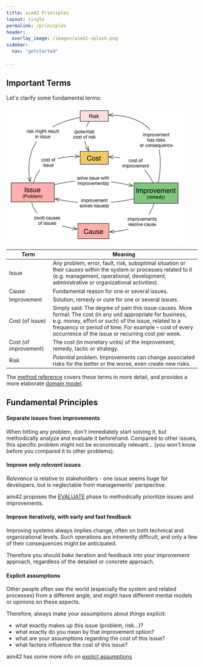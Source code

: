 ```yaml
---
title: aim42 Principles
layout: single
permalink: /principles
header:
  overlay_image: /images/aim42-splash.png
sidebar:
  nav: "getstarted"

---
```


## Important Terms
Let's clarify some fundamental terms:

![aim42 Domain Model](/images/aim42-concept-map.png)

| Term   | Meaning |
|--------|---------|
|Issue | Any problem, error, fault, risk, suboptimal situation or their causes within the system or processes related to it (e.g. management, operational, development, administrative or organizational activities). |
|Cause | Fundamental reason for one or several issues. |
|Improvement | Solution, remedy or cure for one or several issues.|
|Cost (of issue) | Simply said: The degree of pain this issue causes. More formal: The cost (in any unit appropriate for business, e.g. money, effort or such) of the issue, related to a frequency or period of time. For example – cost of every occurrence of the issue or recurring cost per week.|
|Cost (of improvement) | The cost (in monetary units) of the improvement, remedy, tactic or strategy.|
|Risk | _Potential_ problem. Improvements can change associated risks for the better or the worse, even create new risks.

The [method reference](http://aim42.github.io/#_common_terminology) covers these terms in more detail, and provides a more elaborate [domain model](http://aim42.github.io/#Domain-Model).

## Fundamental Principles

#### Separate issues from improvements
When hitting any problem, don't immediately start solving it, but methodically analyze and evaluate it beforehand. Compared to other issues, this specific problem might not be economically relevant... (you won't know before you compared it to other problems).

#### Improve only _relevant_ issues
_Relevance_ is relative to stakeholders - one issue seems huge for developers, but is neglectable from managements' perspective.

aim42 proposes the [EVALUATE](http://aim42.github.io/#Evaluate) phase to methodically prioritize issues and improvements.

#### Improve iteratively, with early and fast feedback
Improving systems always implies change, often on both technical and organizational levels. Such operations
are inherently difficult, and only a few of their consequences might be anticipated.

Therefore you should _bake_ iteration and feedback into your improvement approach, regardless of the detailed or concrete approach.

#### Explicit assumptions
Other people often see the world (especially the system and related processes) from a different angle, and might have different mental models
or opinions on these aspects.

Therefore, always make your assumptions about _things_ explicit:

* what exactly makes up this issue (problem, risk...)?
* what exactly do you mean by that improvement option?
* what are your assumptions regarding the cost of this issue?
* what factors influence the cost of this issue?

aim42 has some more info on [explict assumptions](http://aim42.github.io/#Explicit-Assumption)
